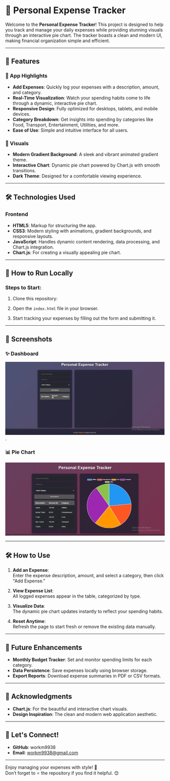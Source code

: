 # 🌟 Personal Expense Tracker

Welcome to the **Personal Expense Tracker**! This project is designed to help you track and manage your daily expenses while providing stunning visuals through an interactive pie chart. The tracker boasts a clean and modern UI, making financial organization simple and efficient.

---

## 🚀 Features

### 💼 App Highlights
- **Add Expenses**: Quickly log your expenses with a description, amount, and category.
- **Real-Time Visualization**: Watch your spending habits come to life through a dynamic, interactive pie chart.
- **Responsive Design**: Fully optimized for desktops, tablets, and mobile devices.
- **Category Breakdown**: Get insights into spending by categories like Food, Transport, Entertainment, Utilities, and more.
- **Ease of Use**: Simple and intuitive interface for all users.

### 🌈 Visuals
- **Modern Gradient Background**: A sleek and vibrant animated gradient theme.
- **Interactive Chart**: Dynamic pie chart powered by Chart.js with smooth transitions.
- **Dark Theme**: Designed for a comfortable viewing experience.

---

## 🛠️ Technologies Used

### Frontend
- **HTML5**: Markup for structuring the app.
- **CSS3**: Modern styling with animations, gradient backgrounds, and responsive layouts.
- **JavaScript**: Handles dynamic content rendering, data processing, and Chart.js integration.
- **Chart.js**: For creating a visually appealing pie chart.

---

## 🤔 How to Run Locally

### Steps to Start:
1. Clone this repository:
  
2. Open the `index.html` file in your browser.
3. Start tracking your expenses by filling out the form and submitting it.

---

## 🎨 Screenshots

### ✨ Dashboard
![Expense Tracker Dashboard](https://github.com/workm9938/Personal-Expense-Tracker/blob/main/personal%20expense%20tracker.PNG?raw=true).
### 📊 Pie Chart
![Interactive Expense Chart](https://github.com/workm9938/Personal-Expense-Tracker/blob/main/personal%20expense%20tracker%201.PNG?raw=true)

---

## 🛠️ How to Use

1. **Add an Expense**:  
   Enter the expense description, amount, and select a category, then click "Add Expense."
   
2. **View Expense List**:  
   All logged expenses appear in the table, categorized by type.
   
3. **Visualize Data**:  
   The dynamic pie chart updates instantly to reflect your spending habits.

4. **Reset Anytime**:  
   Refresh the page to start fresh or remove the existing data manually.

---

## 🎯 Future Enhancements
- **Monthly Budget Tracker**: Set and monitor spending limits for each category.
- **Data Persistence**: Save expenses locally using browser storage.
- **Export Reports**: Download expense summaries in PDF or CSV formats.

---

## 🌟 Acknowledgments
- **Chart.js**: For the beautiful and interactive chart visuals.
- **Design Inspiration**: The clean and modern web application aesthetic.

---

## 🙌 Let's Connect!
- **GitHub**: workm9938
- **Email**: workm9938@gmail.com

---

Enjoy managing your expenses with style! 🚀  
Don’t forget to ⭐ the repository if you find it helpful. 😊  




